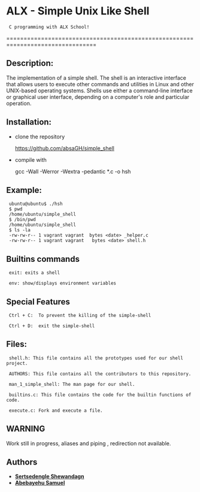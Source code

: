 ALX - Simple Unix Like Shell
===========================
     C programming with ALX School!
================================================================================

## Description:
    
The implementation of a simple shell. The shell is an interactive interface that allows users to execute other commands and utilities in Linux and other UNIX-based operating systems. Shells use either a command-line interface or graphical user interface, depending on a computer's role and particular operation.

## Installation:

- clone the repository

     https://github.com/absaGH/simple_shell

- compile with

     gcc -Wall -Werror -Wextra -pedantic *.c -o hsh


## Example:

     ubuntu@ubuntu$ ./hsh
     $ pwd
     /home/ubuntu/simple_shell
     $ /bin/pwd
     /home/ubuntu/simple_shell
     $ ls -la
     -rw-rw-r-- 1 vagrant vagrant  bytes <date> _helper.c
     -rw-rw-r-- 1 vagrant vagrant   bytes <date> shell.h

## Builtins commands

     exit: exits a shell
     
     env: show/displays environment variables
     
## Special Features 

     Ctrl + C:	To prevent the killing of the simple-shell
     
     Ctrl + D:	exit the simple-shell

## Files:

     shell.h: This file contains all the prototypes used for our shell project.

     AUTHORS: This file contains all the contributors to this repository.

     man_1_simple_shell: The man page for our shell.

     builtins.c: This file contains the code for the builtin functions of code.

     execute.c: Fork and execute a file.
    
## WARNING

Work still in progress, aliases and piping , redirection not available.


## Authors
* [**Sertsedengle Shewandagn**](https://github.com/sertsev)
* [**Abebayehu Samuel**](https://github.com/absagh)
